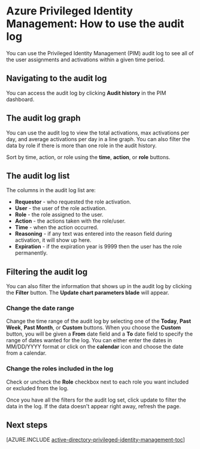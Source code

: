 <properties
   pageTitle="Azure Privileged Identity Management: How To Use the Audit Log"
   description="Learn how to use the audit log in the Azure Privileged Identity Management extension."
   services="active-directory"
   documentationCenter=""
   authors="kgremban"
   manager="stevenpo"
   editor=""/>

<tags
   ms.service="active-directory"
   ms.devlang="na"
   ms.topic="article"
   ms.tgt_pltfrm="na"
   ms.workload="identity"
   ms.date="01/21/2016"
   ms.author="kgremban"/>

# Azure Privileged Identity Management: How to use the audit log

You can use the Privileged Identity Management (PIM) audit log to see all of the user assignments and activations within a given time period.

## Navigating to the audit log
You can access the audit log by clicking **Audit history** in the PIM dashboard.

## The audit log graph
You can use the audit log to view the total activations, max activations per day, and average activations per day in a line graph.  You can also filter the data by role if there is more than one role in the audit history.

Sort by time, action, or role using the **time**, **action**, or **role** buttons.

## The audit log list
The columns in the audit log list are:

- **Requestor** - who requested the role activation.
- **User** - the user of the role activation.
- **Role** - the role assigned to the user.
- **Action** - the actions taken with the role/user.
- **Time** - when the action occurred.
- **Reasoning** - if any text was entered into the reason field during activation, it will show up here.
- **Expiration** - if the expiration year is 9999 then the user has the role permanently.

## Filtering the audit log

You can also filter the information that shows up in the audit log by clicking the **Filter** button.  The **Update chart parameters blade** will appear.

### Change the date range
Change the time range of the audit log by selecting one of the **Today**, **Past Week**, **Past Month**, or **Custom** buttons.
When you choose the **Custom** button, you will be given a **From** date field and a **To** date field to specify the range of dates wanted for the log.  You can either enter the dates in MM/DD/YYYY format or click on the **calendar** icon and choose the date from a calendar.

### Change the roles included in the log

Check or uncheck the **Role** checkbox next to each role you want included or excluded from the log.

Once you have all the filters for the audit log set, click update to filter the data in the log.  If the data doesn't appear right away, refresh the page.

<!--Every topic should have next steps and links to the next logical set of content to keep the customer engaged-->
## Next steps
[AZURE.INCLUDE [active-directory-privileged-identity-management-toc](../../includes/active-directory-privileged-identity-management-toc.md)]
